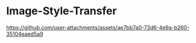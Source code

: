 # Image-Style-Transfer

https://github.com/user-attachments/assets/ae7bb7a0-73d6-4e9a-b260-35104eaed5a9

